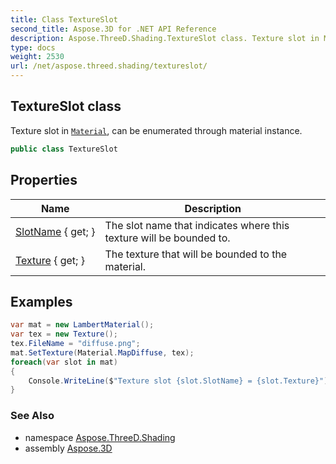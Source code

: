 ```yaml
---
title: Class TextureSlot
second_title: Aspose.3D for .NET API Reference
description: Aspose.ThreeD.Shading.TextureSlot class. Texture slot in Material can be enumerated through material instance
type: docs
weight: 2530
url: /net/aspose.threed.shading/textureslot/
---
```

## TextureSlot class

Texture slot in [`Material`](../material/), can be enumerated through material instance.

```csharp
public class TextureSlot
```

## Properties

| Name | Description |
| --- | --- |
| [SlotName](../../aspose.threed.shading/textureslot/slotname/) { get; } | The slot name that indicates where this texture will be bounded to. |
| [Texture](../../aspose.threed.shading/textureslot/texture/) { get; } | The texture that will be bounded to the material. |

## Examples

```csharp
var mat = new LambertMaterial();
var tex = new Texture();
tex.FileName = "diffuse.png";
mat.SetTexture(Material.MapDiffuse, tex);
foreach(var slot in mat)
{
    Console.WriteLine($"Texture slot {slot.SlotName} = {slot.Texture}");
}
```

### See Also

* namespace [Aspose.ThreeD.Shading](../../aspose.threed.shading/)
* assembly [Aspose.3D](../../)


